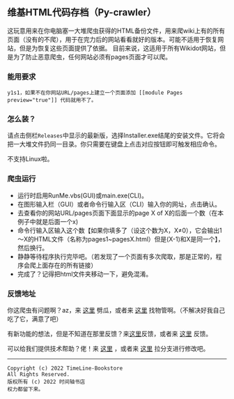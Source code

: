 ## 维基HTML代码存档（Py-crawler）

这玩意用来在你电脑塞一大堆爬虫获得的HTML备份文件，用来爬wiki上有的所有页面（没有的不爬），用于在完力后的网站看看就好的版本。可能不适用于恢复网站，但是为恢复这些页面提供了依据。
目前来说，这适用于所有Wikidot网站，但是为了防止恶意爬虫，任何网站必须有pages页面才可以爬。

### **能用要求**

```
y1s1，如果不在你网站URL/pages上建立一个页面添加 [[module Pages preview="true"]] 代码就用不了。
```

### **怎么装？**
请点击侧栏`Releases`中显示的最新版，选择Installer.exe结尾的安装文件。它将会把一大堆文件扔同一目录。你只需要在键盘上点击对应按钮即可触发相应命令。

不支持Linux啦。

### **爬虫运行**
* 运行时启用RunMe.vbs(GUI)或main.exe(CLI)。
* 在图形输入栏（GUI）或者命令行输入区（CLI）输入你的网址，点击确认。
* 去查看你的网站URL/pages页面下面显示的page X of X的后面一个数（在本例子中就是后面一个x)
* 命令行输入区输入这个数【如果你填多了（设这个数为X，X≠0），它会输出1～X的HTML文件（名称为pages1~pagesX.html）但是(X-1)和X是同一个】，然后换行。
* 静静等待程序执行完毕吧。（若发现了一个页面有多次爬取，那是正常的，程序会爬上面存在的所有链接）
* 完成了？记得把html文件夹移动一下，避免混淆。

### **反馈地址**
你这爬虫有问题啊？az，来 [这里](http://ld-private-website.wikidot.com/forum/c-7602918/pyc) 劈瓜，或者来 [这里](https://github.com/TimeLine-Bookstore/Py-crawler/issues) 找物管啊。（不解决好我自己吃了它，满意了吧）

有新功能的想法，但是不知道在那里反馈？来[这里](http://ld-private-website.wikidot.com/forum/t-15402049/pyc-1-1-0-1-9)反馈，或者来 [这里](https://github.com/TimeLine-Bookstore/Py-crawler/issues) 反馈。

可以给我们提供技术帮助？佬！来 [这里](http://ld-private-website.wikidot.com/forum/c-7602920/) ，或者来 [这里](https://github.com/TimeLine-Bookstore/Py-crawler/fork) 拉分支进行修改吧。

----------

```
Copyright (c) 2022 TimeLine-Bookstore
All Rights Reserved.
版权所有 (c) 2022 时间轴书店
权力都留下来。
```

